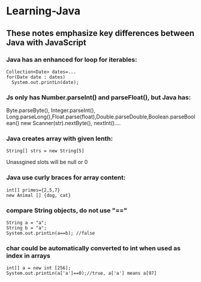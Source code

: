 # Learning-Java

## These notes emphasize key differences between Java with JavaScript

### Java has an enhanced for loop for iterables:
```
Collection<Date> dates=...
for(Date date : dates)
  System.out.printLn(date);
```


### Js only has Number.parseInt() and parseFloat(), but Java has:
Byte.parseByte(), Integer.parseInt(), Long.parseLong(),Float.parse(float),Double.parseDouble,Boolean.parseBoolean()
new Scanner(str).nextByte(), nextInt()....

### Java creates array with given lenth:
```
String[] strs = new String[5]
```
Unassgined slots will be null or 0

### Java use curly braces for array content:
```
int[] primes={2,5,7}
new Animal [] {dog, cat}
```
### compare String objects, do not use "=="
```
String a = "a";
String b = "a";
System.out.printLn(a==b); //false
```
### char could be automatically converted to int when used as index in arrays
```
int[] a = new int [256];
System.out.printLn(a['a']==0);//true, a['a'] means a[97]
